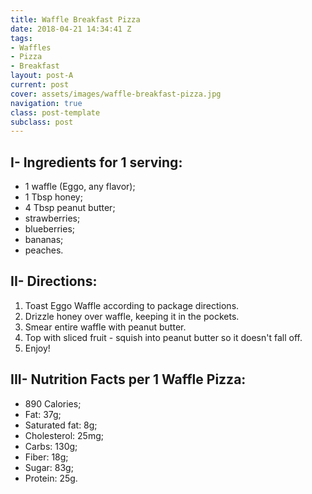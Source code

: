 ```yaml
---
title: Waffle Breakfast Pizza
date: 2018-04-21 14:34:41 Z
tags:
- Waffles
- Pizza
- Breakfast
layout: post-A
current: post
cover: assets/images/waffle-breakfast-pizza.jpg
navigation: true
class: post-template
subclass: post
---
```


## I- Ingredients for 1 serving:

* 1 waffle (Eggo, any flavor);
* 1 Tbsp honey;
* 4 Tbsp peanut butter;
* strawberries;
* blueberries;
* bananas;
* peaches.


## II- Directions:

1. Toast Eggo Waffle according to package directions.
1. Drizzle honey over waffle, keeping it in the pockets.
1. Smear entire waffle with peanut butter.
1. Top with sliced fruit - squish into peanut butter so it doesn't fall off.
1. Enjoy!

## III- Nutrition Facts per 1 Waffle Pizza:

* 890 Calories;
* Fat: 37g;
* Saturated fat: 8g;
* Cholesterol: 25mg;
* Carbs: 130g;
* Fiber: 18g;
* Sugar: 83g;
* Protein: 25g.